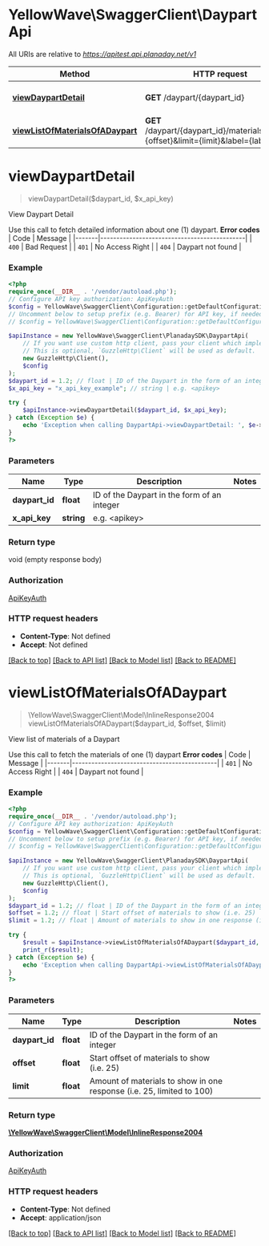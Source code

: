 # YellowWave\SwaggerClient\DaypartApi

All URIs are relative to *https://apitest.api.planaday.net/v1*

Method | HTTP request | Description
------------- | ------------- | -------------
[**viewDaypartDetail**](DaypartApi.md#viewdaypartdetail) | **GET** /daypart/{daypart_id} | View Daypart Detail
[**viewListOfMaterialsOfADaypart**](DaypartApi.md#viewlistofmaterialsofadaypart) | **GET** /daypart/{daypart_id}/materials&amp;offset&#x3D;{offset}&amp;limit&#x3D;{limit}&amp;label&#x3D;{label} | View list of materials of a Daypart

# **viewDaypartDetail**
> viewDaypartDetail($daypart_id, $x_api_key)

View Daypart Detail

Use this call to fetch detailed information about one (1) daypart.  **Error codes**  | Code  | Message                                     | |-------|---------------------------------------------| | `400` | Bad Request                                 | | `401` | No Access Right                             | | `404` | Daypart not found                           |

### Example
```php
<?php
require_once(__DIR__ . '/vendor/autoload.php');
// Configure API key authorization: ApiKeyAuth
$config = YellowWave\SwaggerClient\Configuration::getDefaultConfiguration()->setApiKey('X-Api-Key', 'YOUR_API_KEY');
// Uncomment below to setup prefix (e.g. Bearer) for API key, if needed
// $config = YellowWave\SwaggerClient\Configuration::getDefaultConfiguration()->setApiKeyPrefix('X-Api-Key', 'Bearer');

$apiInstance = new YellowWave\SwaggerClient\PlanadaySDK\DaypartApi(
    // If you want use custom http client, pass your client which implements `GuzzleHttp\ClientInterface`.
    // This is optional, `GuzzleHttp\Client` will be used as default.
    new GuzzleHttp\Client(),
    $config
);
$daypart_id = 1.2; // float | ID of the Daypart in the form of an integer
$x_api_key = "x_api_key_example"; // string | e.g. <apikey>

try {
    $apiInstance->viewDaypartDetail($daypart_id, $x_api_key);
} catch (Exception $e) {
    echo 'Exception when calling DaypartApi->viewDaypartDetail: ', $e->getMessage(), PHP_EOL;
}
?>
```

### Parameters

Name | Type | Description  | Notes
------------- | ------------- | ------------- | -------------
 **daypart_id** | **float**| ID of the Daypart in the form of an integer |
 **x_api_key** | **string**| e.g. &lt;apikey&gt; |

### Return type

void (empty response body)

### Authorization

[ApiKeyAuth](../../README.md#ApiKeyAuth)

### HTTP request headers

 - **Content-Type**: Not defined
 - **Accept**: Not defined

[[Back to top]](#) [[Back to API list]](../../README.md#documentation-for-api-endpoints) [[Back to Model list]](../../README.md#documentation-for-models) [[Back to README]](../../README.md)

# **viewListOfMaterialsOfADaypart**
> \YellowWave\SwaggerClient\Model\InlineResponse2004 viewListOfMaterialsOfADaypart($daypart_id, $offset, $limit)

View list of materials of a Daypart

Use this call to fetch the materials of one (1) daypart  **Error codes**  | Code  | Message                                     | |-------|---------------------------------------------| | `401` | No Access Right                             | | `404` | Daypart not found                            |

### Example
```php
<?php
require_once(__DIR__ . '/vendor/autoload.php');
// Configure API key authorization: ApiKeyAuth
$config = YellowWave\SwaggerClient\Configuration::getDefaultConfiguration()->setApiKey('X-Api-Key', 'YOUR_API_KEY');
// Uncomment below to setup prefix (e.g. Bearer) for API key, if needed
// $config = YellowWave\SwaggerClient\Configuration::getDefaultConfiguration()->setApiKeyPrefix('X-Api-Key', 'Bearer');

$apiInstance = new YellowWave\SwaggerClient\PlanadaySDK\DaypartApi(
    // If you want use custom http client, pass your client which implements `GuzzleHttp\ClientInterface`.
    // This is optional, `GuzzleHttp\Client` will be used as default.
    new GuzzleHttp\Client(),
    $config
);
$daypart_id = 1.2; // float | ID of the Daypart in the form of an integer
$offset = 1.2; // float | Start offset of materials to show (i.e. 25)
$limit = 1.2; // float | Amount of materials to show in one response (i.e. 25, limited to 100)

try {
    $result = $apiInstance->viewListOfMaterialsOfADaypart($daypart_id, $offset, $limit);
    print_r($result);
} catch (Exception $e) {
    echo 'Exception when calling DaypartApi->viewListOfMaterialsOfADaypart: ', $e->getMessage(), PHP_EOL;
}
?>
```

### Parameters

Name | Type | Description  | Notes
------------- | ------------- | ------------- | -------------
 **daypart_id** | **float**| ID of the Daypart in the form of an integer |
 **offset** | **float**| Start offset of materials to show (i.e. 25) |
 **limit** | **float**| Amount of materials to show in one response (i.e. 25, limited to 100) |

### Return type

[**\YellowWave\SwaggerClient\Model\InlineResponse2004**](../Model/InlineResponse2004.md)

### Authorization

[ApiKeyAuth](../../README.md#ApiKeyAuth)

### HTTP request headers

 - **Content-Type**: Not defined
 - **Accept**: application/json

[[Back to top]](#) [[Back to API list]](../../README.md#documentation-for-api-endpoints) [[Back to Model list]](../../README.md#documentation-for-models) [[Back to README]](../../README.md)

